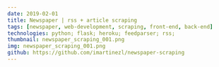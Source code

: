 ```yaml
---
date: 2019-02-01
title: Newspaper | rss + article scraping
tags: [newspaper, web-development, scraping, front-end, back-end]
technologies: python; flask; heroku; feedparser; rss;
thumbnail: newspaper_scraping_001.png
img: newspaper_scraping_001.png
github: https://github.com/imartinezl/newspaper-scraping
---
```

